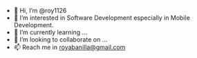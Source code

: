- 👋 Hi, I’m @roy1126
- 👀 I’m interested in Software Development especially in Mobile Development.
- 🌱 I’m currently learning ...
- 💞️ I’m looking to collaborate on ...
- 📫 Reach me in royabanilla@gmail.com

<!---
roy1126/roy1126 is a ✨ special ✨ repository because its `README.md` (this file) appears on your GitHub profile.
You can click the Preview link to take a look at your changes.
--->
